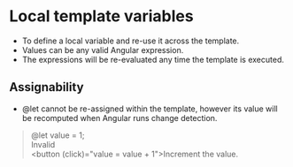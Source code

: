# Local template variables

 - To define a local variable and re-use it across the template.
 - Values can be any valid Angular expression.
 - The expressions will be re-evaluated any time the template is executed.

## Assignability

 - @let cannot be re-assigned within the template, however its value will be recomputed when Angular runs change detection.
 
  > @let value = 1;  
  > Invalid    
  > <button (click)="value = value + 1">Increment the value</button>.
